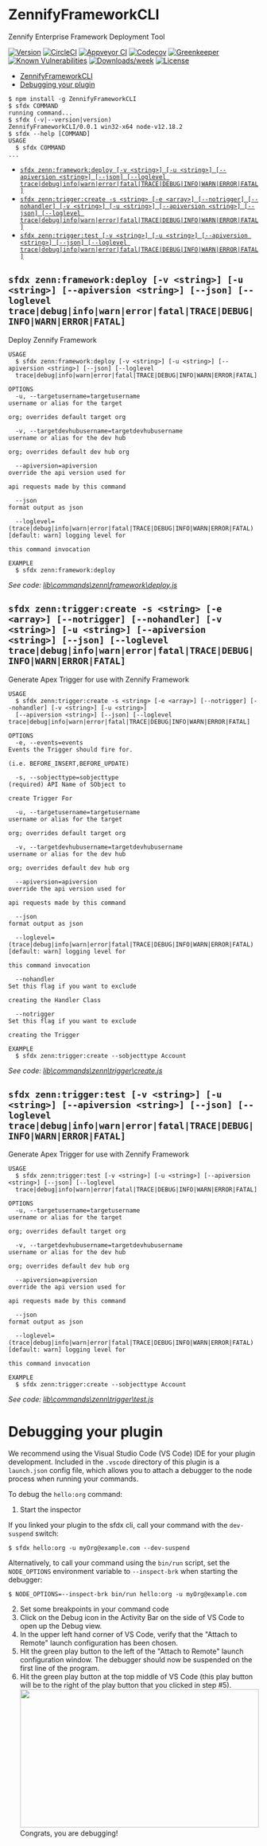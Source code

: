# ZennifyFrameworkCLI

Zennify Enterprise Framework Deployment Tool

[![Version](https://img.shields.io/npm/v/ZennifyFrameworkCLI.svg)](https://npmjs.org/package/ZennifyFrameworkCLI)
[![CircleCI](https://circleci.com/gh/WiznoForce/ZennifyFrameworkPlugin/tree/master.svg?style=shield)](https://circleci.com/gh/WiznoForce/ZennifyFrameworkPlugin/tree/master)
[![Appveyor CI](https://ci.appveyor.com/api/projects/status/github/WiznoForce/ZennifyFrameworkPlugin?branch=master&svg=true)](https://ci.appveyor.com/project/heroku/ZennifyFrameworkPlugin/branch/master)
[![Codecov](https://codecov.io/gh/WiznoForce/ZennifyFrameworkPlugin/branch/master/graph/badge.svg)](https://codecov.io/gh/WiznoForce/ZennifyFrameworkPlugin)
[![Greenkeeper](https://badges.greenkeeper.io/WiznoForce/ZennifyFrameworkPlugin.svg)](https://greenkeeper.io/)
[![Known Vulnerabilities](https://snyk.io/test/github/WiznoForce/ZennifyFrameworkPlugin/badge.svg)](https://snyk.io/test/github/WiznoForce/ZennifyFrameworkPlugin)
[![Downloads/week](https://img.shields.io/npm/dw/ZennifyFrameworkCLI.svg)](https://npmjs.org/package/ZennifyFrameworkCLI)
[![License](https://img.shields.io/npm/l/ZennifyFrameworkCLI.svg)](https://github.com/WiznoForce/ZennifyFrameworkPlugin/blob/master/package.json)

<!-- toc -->
* [ZennifyFrameworkCLI](#zennifyframeworkcli)
* [Debugging your plugin](#debugging-your-plugin)
<!-- tocstop -->
<!-- install -->
<!-- usage -->
```sh-session
$ npm install -g ZennifyFrameworkCLI
$ sfdx COMMAND
running command...
$ sfdx (-v|--version|version)
ZennifyFrameworkCLI/0.0.1 win32-x64 node-v12.18.2
$ sfdx --help [COMMAND]
USAGE
  $ sfdx COMMAND
...
```
<!-- usagestop -->
<!-- commands -->
* [`sfdx zenn:framework:deploy [-v <string>] [-u <string>] [--apiversion <string>] [--json] [--loglevel trace|debug|info|warn|error|fatal|TRACE|DEBUG|INFO|WARN|ERROR|FATAL]`](#sfdx-zennframeworkdeploy--v-string--u-string---apiversion-string---json---loglevel-tracedebuginfowarnerrorfataltracedebuginfowarnerrorfatal)
* [`sfdx zenn:trigger:create -s <string> [-e <array>] [--notrigger] [--nohandler] [-v <string>] [-u <string>] [--apiversion <string>] [--json] [--loglevel trace|debug|info|warn|error|fatal|TRACE|DEBUG|INFO|WARN|ERROR|FATAL]`](#sfdx-zenntriggercreate--s-string--e-array---notrigger---nohandler--v-string--u-string---apiversion-string---json---loglevel-tracedebuginfowarnerrorfataltracedebuginfowarnerrorfatal)
* [`sfdx zenn:trigger:test [-v <string>] [-u <string>] [--apiversion <string>] [--json] [--loglevel trace|debug|info|warn|error|fatal|TRACE|DEBUG|INFO|WARN|ERROR|FATAL]`](#sfdx-zenntriggertest--v-string--u-string---apiversion-string---json---loglevel-tracedebuginfowarnerrorfataltracedebuginfowarnerrorfatal)

## `sfdx zenn:framework:deploy [-v <string>] [-u <string>] [--apiversion <string>] [--json] [--loglevel trace|debug|info|warn|error|fatal|TRACE|DEBUG|INFO|WARN|ERROR|FATAL]`

Deploy Zennify Framework

```
USAGE
  $ sfdx zenn:framework:deploy [-v <string>] [-u <string>] [--apiversion <string>] [--json] [--loglevel 
  trace|debug|info|warn|error|fatal|TRACE|DEBUG|INFO|WARN|ERROR|FATAL]

OPTIONS
  -u, --targetusername=targetusername                                               username or alias for the target
                                                                                    org; overrides default target org

  -v, --targetdevhubusername=targetdevhubusername                                   username or alias for the dev hub
                                                                                    org; overrides default dev hub org

  --apiversion=apiversion                                                           override the api version used for
                                                                                    api requests made by this command

  --json                                                                            format output as json

  --loglevel=(trace|debug|info|warn|error|fatal|TRACE|DEBUG|INFO|WARN|ERROR|FATAL)  [default: warn] logging level for
                                                                                    this command invocation

EXAMPLE
  $ sfdx zenn:framework:deploy
```

_See code: [lib\commands\zenn\framework\deploy.js](https://github.com/WiznoForce/ZennifyFrameworkPlugin/blob/v0.0.1/lib\commands\zenn\framework\deploy.js)_

## `sfdx zenn:trigger:create -s <string> [-e <array>] [--notrigger] [--nohandler] [-v <string>] [-u <string>] [--apiversion <string>] [--json] [--loglevel trace|debug|info|warn|error|fatal|TRACE|DEBUG|INFO|WARN|ERROR|FATAL]`

Generate Apex Trigger for use with Zennify Framework

```
USAGE
  $ sfdx zenn:trigger:create -s <string> [-e <array>] [--notrigger] [--nohandler] [-v <string>] [-u <string>] 
  [--apiversion <string>] [--json] [--loglevel trace|debug|info|warn|error|fatal|TRACE|DEBUG|INFO|WARN|ERROR|FATAL]

OPTIONS
  -e, --events=events                                                               Events the Trigger should fire for.
                                                                                    (i.e. BEFORE_INSERT,BEFORE_UPDATE)

  -s, --sobjecttype=sobjecttype                                                     (required) API Name of SObject to
                                                                                    create Trigger For

  -u, --targetusername=targetusername                                               username or alias for the target
                                                                                    org; overrides default target org

  -v, --targetdevhubusername=targetdevhubusername                                   username or alias for the dev hub
                                                                                    org; overrides default dev hub org

  --apiversion=apiversion                                                           override the api version used for
                                                                                    api requests made by this command

  --json                                                                            format output as json

  --loglevel=(trace|debug|info|warn|error|fatal|TRACE|DEBUG|INFO|WARN|ERROR|FATAL)  [default: warn] logging level for
                                                                                    this command invocation

  --nohandler                                                                       Set this flag if you want to exclude
                                                                                    creating the Handler Class

  --notrigger                                                                       Set this flag if you want to exclude
                                                                                    creating the Trigger

EXAMPLE
  $ sfdx zenn:trigger:create --sobjecttype Account
```

_See code: [lib\commands\zenn\trigger\create.js](https://github.com/WiznoForce/ZennifyFrameworkPlugin/blob/v0.0.1/lib\commands\zenn\trigger\create.js)_

## `sfdx zenn:trigger:test [-v <string>] [-u <string>] [--apiversion <string>] [--json] [--loglevel trace|debug|info|warn|error|fatal|TRACE|DEBUG|INFO|WARN|ERROR|FATAL]`

Generate Apex Trigger for use with Zennify Framework

```
USAGE
  $ sfdx zenn:trigger:test [-v <string>] [-u <string>] [--apiversion <string>] [--json] [--loglevel 
  trace|debug|info|warn|error|fatal|TRACE|DEBUG|INFO|WARN|ERROR|FATAL]

OPTIONS
  -u, --targetusername=targetusername                                               username or alias for the target
                                                                                    org; overrides default target org

  -v, --targetdevhubusername=targetdevhubusername                                   username or alias for the dev hub
                                                                                    org; overrides default dev hub org

  --apiversion=apiversion                                                           override the api version used for
                                                                                    api requests made by this command

  --json                                                                            format output as json

  --loglevel=(trace|debug|info|warn|error|fatal|TRACE|DEBUG|INFO|WARN|ERROR|FATAL)  [default: warn] logging level for
                                                                                    this command invocation

EXAMPLE
  $ sfdx zenn:trigger:create --sobjecttype Account
```

_See code: [lib\commands\zenn\trigger\test.js](https://github.com/WiznoForce/ZennifyFrameworkPlugin/blob/v0.0.1/lib\commands\zenn\trigger\test.js)_
<!-- commandsstop -->
<!-- debugging-your-plugin -->

# Debugging your plugin

We recommend using the Visual Studio Code (VS Code) IDE for your plugin development. Included in the `.vscode` directory of this plugin is a `launch.json` config file, which allows you to attach a debugger to the node process when running your commands.

To debug the `hello:org` command:

1. Start the inspector

If you linked your plugin to the sfdx cli, call your command with the `dev-suspend` switch:

```sh-session
$ sfdx hello:org -u myOrg@example.com --dev-suspend
```

Alternatively, to call your command using the `bin/run` script, set the `NODE_OPTIONS` environment variable to `--inspect-brk` when starting the debugger:

```sh-session
$ NODE_OPTIONS=--inspect-brk bin/run hello:org -u myOrg@example.com
```

2. Set some breakpoints in your command code
3. Click on the Debug icon in the Activity Bar on the side of VS Code to open up the Debug view.
4. In the upper left hand corner of VS Code, verify that the "Attach to Remote" launch configuration has been chosen.
5. Hit the green play button to the left of the "Attach to Remote" launch configuration window. The debugger should now be suspended on the first line of the program.
6. Hit the green play button at the top middle of VS Code (this play button will be to the right of the play button that you clicked in step #5).
   <br><img src=".images/vscodeScreenshot.png" width="480" height="278"><br>
   Congrats, you are debugging!
